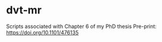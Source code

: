 # dvt-mr
Scripts associated with Chapter 6 of my PhD thesis
Pre-print: https://doi.org/10.1101/476135